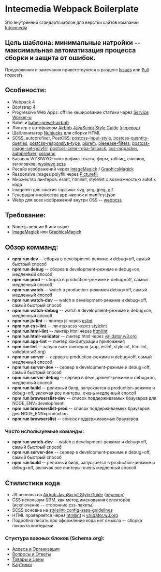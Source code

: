 # Intecmedia Webpack Boilerplate

Это внутренний стандарт/шаблон для верстки сайтов компании [Intecmedia](http://intecmedia.ru)

## Цель шаблона: минимальные натройки -- максимальная автоматизация процесса сборки и защита от ошибок.

Предложения и замечания приветствуются в разделе [Issues](https://github.com/Intecmedia/Intecmedia.Webpack/issues/new) или [Pull requests](https://github.com/intecmedia/Intecmedia.Webpack/pulls).

## Особености:
* Webpack 4
* Bootstrap 4
* Progressive Web Apps: offline кеширование статики через [Service Worker-ы](https://github.com/GoogleChrome/workbox)
* Babel и [babel-preset-airbnb](https://www.npmjs.com/package/babel-preset-airbnb)
* Линтер с автофиксом [Airbnb JavaScript Style Guide](https://github.com/airbnb/javascript) ([перевод](https://github.com/leonidlebedev/javascript-airbnb))
* Шаблонизатор [Nunjucks](https://mozilla.github.io/nunjucks/) для сборки HTML
* SCSS, autoprefixer, PostCSS: [postcss-input-style](https://github.com/seaneking/postcss-input-style), [postcss-quantity-queries](https://github.com/pascalduez/postcss-quantity-queries), [postcss-responsive-type](https://github.com/seaneking/postcss-responsive-type), [pixrem](https://github.com/robwierzbowski/node-pixrem), [pleeease-filters](https://github.com/iamvdo/pleeease-filters), [postcss-image-set-polyfill](https://github.com/SuperOl3g/postcss-image-set-polyfill), [postcss-color-rgba-fallback](https://github.com/postcss/postcss-color-rgba-fallback), [css-mqpacker](https://github.com/hail2u/node-css-mqpacker), [autoprefixer](https://github.com/postcss/autoprefixer), [cssnano](http://cssnano.co/)
* Базовая WYSIWYG-типографика текста, форм, таблиц, списков, заголовков: [wysiwyg.scss](https://github.com/Intecmedia/Intecmedia.Webpack/blob/master/source/css/pages/_wysiwyg.scss)
* Ресайз изображений через [ImageMagick](https://www.imagemagick.org/) / [GraphicsMagick](http://www.graphicsmagick.org/)
* Responsive images polyfill через [Picturefill](http://scottjehl.github.io/picturefill)
* Множество линтеров: eslint, htmllint, stylelint с возможностью autofix кода
* Imagemin для сжатия гарфики: svg, png, jpeg, gif
* Генерация множества app-иконок и manifest.json
* Webp для всех изображений внутри CSS -- [webpcss](https://github.com/lexich/webpcss)

## Требование:
* Node.js версии 8 или выше
* [ImageMagick](https://www.imagemagick.org/) или [GraphicsMagick](http://www.graphicsmagick.org/)

## Обзор комманд:
* **npm run dev** -- сборка в development-режиме и debug=off, самый быстрый способ
* **npm run debug** -- сборка в development-режиме и debug=on, медленный способ
* **npm run prod** -- сборка в production-режиме и debug=off, самый медленный способ
* **npm run watch** -- watch в production-режимеи debug=off, самый медленный способ
* **npm run watch-dev** -- watch в development-режиме и debug=off, самый быстрый способ
* **npm run watch-debug** -- watch в development-режиме и debug=on, медленный способ
* **npm run js-lint** -- линтер js через [eslint](https://eslint.org/)
* **npm run css-lint** -- линтер scss через [stylelint](https://stylelint.io/)
* **npm run html-lint** -- линтер html через [htmllint](http://htmllint.github.io/)
* **npm run html-validator** -- линтер html через [validator.w3.org](https://validator.w3.org/)
* **npm run app-lint** -- линтер конфигурации приложения
* **npm run lint** -- запуск всех линтеров (app, eslint, stylelint, htmllint, validator.w3.org)
* **npm run server** -- сервер в production-режиме и debug=off, самый медленный способ
* **npm run server-dev** -- сервер в development-режиме и debug=off, самый быстрый способ
* **npm run server-debug** -- сервер в development-режиме и debug=on, медленный способ
* **npm run build** -- релизный билд, запускается в production-режиме и debug=off, включая все линтеры, очень медленный способ
* **npm run browserslist-dev** -- список поддерживаемых браузеров для NODE_ENV=development
* **npm run browserslist-prod** -- список поддерживаемых браузеров для NODE_ENV=production
* **npm run browserslist** -- список поддерживаемых браузеров

### Часто используемые команды:
* **npm run watch-dev** -- watch в development-режиме и debug=off, самый быстрый способ
* **npm run server-dev** -- сервер в development-режиме и debug=off, самый быстрый способ
* **npm run build** -- релизный билд, запускается в production-режиме и debug=off, включая все линтеры, очень медленный способ

## Стилистика кода
* JS основна на [Airbnb JavaScript Style Guide](https://github.com/airbnb/javascript) ([перевод](https://github.com/leonidlebedev/javascript-airbnb))
* CSS использум БЭМ, как метод именования селекторов (исключение -- сторонние css-пакеты)
* SCSS основна на [stylelint-config-sass-guidelines](https://sass-guidelin.es/ru/)
* HTML проверяется через [htmllint](http://htmllint.github.io/) и [validator.w3.org](https://validator.w3.org/)
* Подробно писать про оформление кода нет смысла -- сборка покрыта линтерами.

### Стуктура важных блоков (Schema.org):
* [Адреса и Организации](http://help.yandex.ru/webmaster/supported-schemas/address-organization.xml)
* [Вопросы и Ответы](http://help.yandex.ru/webmaster/supported-schemas/questions.xml)
* [Товары и Цены](http://help.yandex.ru/webmaster/supported-schemas/goods-prices.xml)
* [Картинки](http://help.yandex.ru/webmaster/supported-schemas/image.xml)
